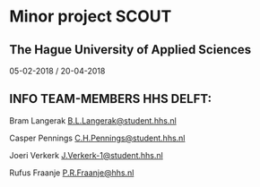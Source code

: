 # Minor project SCOUT

## The Hague University of Applied Sciences

05-02-2018 / 20-04-2018


## INFO TEAM-MEMBERS HHS DELFT:

Bram Langerak B.L.Langerak@student.hhs.nl 

Casper Pennings C.H.Pennings@student.hhs.nl 

Joeri Verkerk J.Verkerk-1@student.hhs.nl 

Rufus Fraanje P.R.Fraanje@hhs.nl
